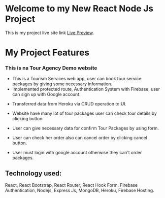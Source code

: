 # Welcome to my New React Node Js Project

This is my project live site link [Live Preview](https://dreamy-tour.web.app/).

# My Project Features

### This is na Tour Agency Demo website

- This is a Tourism Services web app, user can book tour service packages by
  giving some necessary information.
- Implemented protected route, Authentication System with Firebase, user can
  sign up with Google account.

* Transferred data from Heroku via CRUD operation to UI.

* Website have many lot of tour packages user can check tour details by clicking
  button

* User can give necessary data for confirm Tour Packages by using form.

* User can check her order also can cancel order by clicking cancel button.

* User must login with google account otherwise they can't order packages.

## Technology used:

React, React Bootstrap, React Router, React Hook Form, Firebase Authentication,
Nodejs, Express Js, MongoDB, Heroku, Firebase Hosting.
